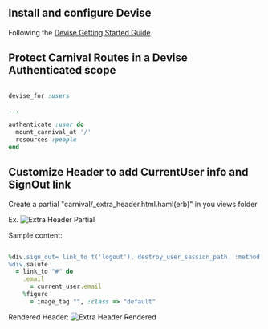 ## Install and configure Devise
Following the [Devise Getting Started Guide](https://github.com/plataformatec/devise#getting-started).

## Protect Carnival Routes in a Devise Authenticated scope

```ruby 

devise_for :users

...

authenticate :user do
  mount_carnival_at '/'
  resources :people
end
```
  
## Customize Header to add CurrentUser info and SignOut link

Create a partial "carnival/_extra_header.html.haml(erb)" in you views folder

Ex.
![Extra Header Partial](https://dl.dropboxusercontent.com/u/2134454/cdn/carnival/carnival-extra-header-sample-file.png)

Sample content:
```ruby

%div.sign_out= link_to t('logout'), destroy_user_session_path, :method => :delete
%div.salute
  = link_to "#" do
    .email
      = current_user.email
    %figure
      = image_tag "", :class => "default"
``` 

Rendered Header:
![Extra Header Rendered](https://dl.dropboxusercontent.com/u/2134454/cdn/carnival/carnival-extra-header-rendered.png)

